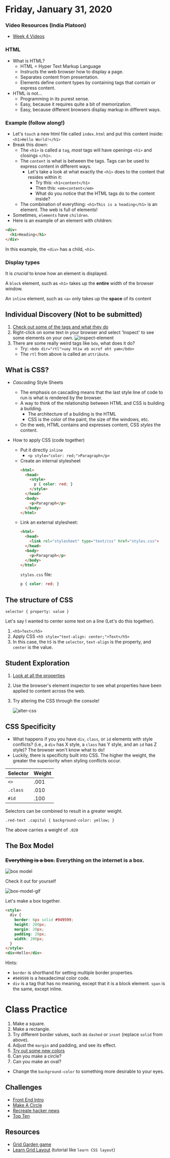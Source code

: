 Friday, January 31, 2020
====================
### Video Resources (India Platoon)
- [Week 4 Videos](https://www.youtube.com/playlist?list=PLu0CiQ7bzwERcfp8HWFYBFLUdP5gP0lRM)

### HTML
* What is HTML?
  * HTML = Hyper Text Markup Language
  * Instructs the web browser how to display a page.
  * Separates content from presentation.
  * Elements define content types by containing tags that contain or express content.
* HTML is not...
  * Programming in its purest sense.
  * Easy, because it requires quite a bit of memorization.
  * Easy, because different browsers display markup in different ways.


### Example (follow along!)
* Let's `touch` a new html file called `index.html` and put this content inside: `<h1>Hello World!</h1>`
* Break this down:
  * The `<h1>` is called a `tag`, _most_ tags will have openings `<h1>` and closings `</h1>`.
  * The `content` is what is between the tags. Tags can be used to express content in different ways.
    * Let's take a look at what exactly the `<h1>` does to the content that resides within it:
      * Try this: `<h1>content</h1>`
      * Then this: `<em>content</em>`
      * What do you notice that the HTML tags do to the content inside?
  * The combination of everything: `<h1>This is a heading</h1>` is an element. The web is full of elements!
* Sometimes, `elements` have `children`.
* Here is an example of an element with children:
```HTML
<div>
  <h1>Heading</h1>
</div>
```
In this example, the `<div>` has a child, `<h1>`.

### Display types
It is _crucial_ to know how an element is displayed.

A `block` element, such as `<h1>` takes up the **entire** width of the browser window.

An `inline` element, such as `<a>` only takes up the **space** of its content


## Individual Discovery (Not to be submitted)
1. [Check out some of the tags and what they do](https://developer.mozilla.org/en-US/docs/Web/HTML/Element)
2. Right-click on some text in your browser and select 'Inspect' to see some elements on your own.
    ![inspect-element](https://cloud.githubusercontent.com/assets/2447940/21957062/4c6b6238-da54-11e6-8219-537af59e20ee.gif)
3. There are some really weird tags like `bdo`, what does it do?
    * Try: `<bdo dir="rtl">uoy htiw eb ecrof eht yam</bdo>`
    * The `rtl` from above is called an `attribute`.

## What is CSS?
* _Cascading_ Style Sheets
    * The emphasis on cascading means that the last style line of code to run is what is rendered by the browser.
    * A way to think of the relationship between HTML and CSS is building a building.
      * The architecture of a building is the HTML
      * CSS is the color of the paint, the size of the windows, etc.
    * On the web, HTML contains and expresses content, CSS _styles_ the content.

* How to apply CSS (code together)
  * Put it directly `inline`
    * `<p style="color: red;">Paragraph</p>`
  * Create an internal stylesheet
    ```HTML
    <html>
      <head>
        <style>
          p { color: red; }
        </style>
      </head>
      <body>
        <p>Paragraph</p>
      </body>
    </html>
    ```
  * Link an external stylesheet:
    ```HTML
    <html>
      <head>
        <link rel="stylesheet" type="text/css" href="styles.css">
      </head>
      <body>
        <p>Paragraph</p>
      </body>
    </html>
    ```
    `styles.css` file:
    ```CSS
    p { color: red; }
    ```

## The structure of CSS

`selector { property: value }`

Let's say I wanted to center some text on a line (Let's do this together).

1. `<h5>Text</h5>`
2.  Apply CSS `<h5 style="text-align: center;">Text</h5>`
3.  In this case, the `h5` is the `selector`, `text-align` is the property, and `center` is the value.

## Student Exploration

1. [Look at all the properties](https://meiert.com/en/indices/css-properties/)
2. Use the browser's element inspector to see what properties have been applied to content across the web.
3. Try altering the CSS through the console!

    ![alter-css](https://cloud.githubusercontent.com/assets/2447940/21957697/17d0c8de-da62-11e6-8e45-00575bbae501.gif)

## CSS Specificity
* What happens if you you have `div`, `class`, or `id` elements with style conflicts? (i.e., a `div` has X style, a `class` has Y style, and an `id` has Z style)? The browser won't know what to do!
* Luckily, there is specificity built into CSS. The higher the weight,
the greater the superiority when styling conflicts occur.

Selector | Weight
--- | ---
`<>` | .001
`.class` | .010
`#id` | .100

Selectors can be combined to result in a greater weight.

`.red-text .capital { background-color: yellow; }`

The above carries a weight of `.020`


## The Box Model

### ~~Everything is a box.~~ Everything on the internet is a box.

![box model](https://cloud.githubusercontent.com/assets/2447940/21958828/a870607e-da7c-11e6-9447-6e7d8e4d67fe.PNG)

Check it out for yourself

![box-model-gif](https://cloud.githubusercontent.com/assets/2447940/21958874/76a5aff8-da7d-11e6-91d3-e9e4fd97cd2b.gif)

Let's make a box together.

```HTML
<style>
  div {
    border: 6px solid #949599;
    height: 200px;
    margin: 20px;
    padding: 20px;
    width: 200px;
  }
</style>
<div>Hello</div>
```

Hints:

* `border` is shorthand for setting multiple border properties.
* `#949599` is a hexadecimal color code.
* `div` is a tag that has no meaning, except that it is a block element. `span` is the same, except inline.

# Class Practice
1. Make a square.
2. Make a rectangle.
3. Try different border values, such as `dashed` or `inset` (replace `solid` from above).
4. Adjust the `margin` and padding, and see its effect.
5. [Try out some new colors](http://www.color-hex.com/)
6. Can you make a circle?
7. Can you make an oval?
  * Change the `background-color` to something more desirable to your eyes.

## Challenges
* [Front End Intro](https://github.com/kiloplatoon/front-end-intro)
* [Make A Circle](https://github.com/kiloplatoon/make-a-circle)
* [Recreate hacker news](https://github.com/kiloplatoon/hacker-news-html-css)
* [Top Ten](https://github.com/kiloplatoon/top-ten)

## Resources
* [Grid Garden game](http://cssgridgarden.com/)
* [Learn Grid Layout](http://learncssgrid.com/) (tutorial like `learn CSS layout`)
